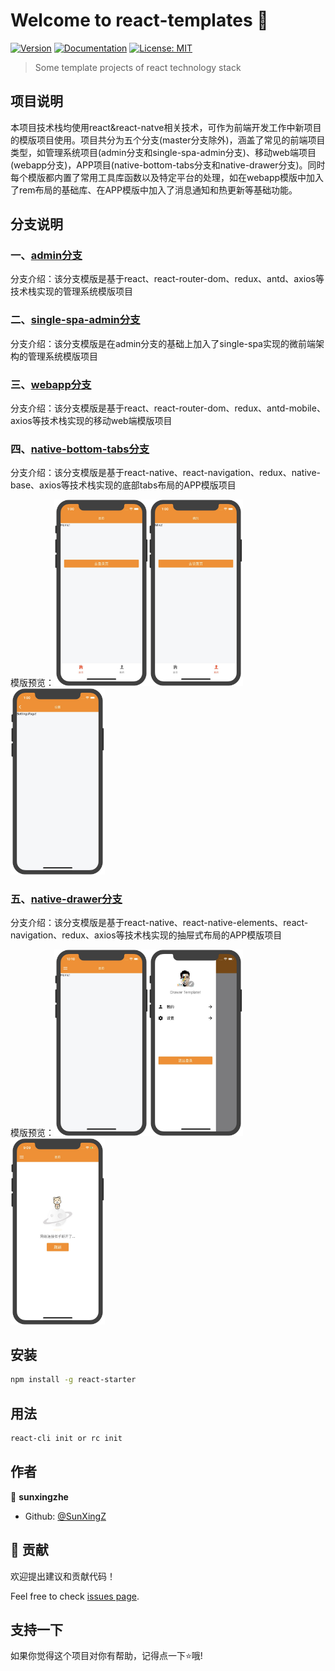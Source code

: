 # Welcome to react-templates 👋
[![Version](https://img.shields.io/npm/v/react-starter.svg)](https://www.npmjs.com/package/react-templates)
[![Documentation](https://img.shields.io/badge/documentation-yes-brightgreen.svg)](https://github.com/SunXingZ/react-templates/blob/master/README.md)
[![License: MIT](https://img.shields.io/badge/License-MIT-yellow.svg)](#)

> Some template projects of react technology stack

## 项目说明

本项目技术栈均使用react&react-natve相关技术，可作为前端开发工作中新项目的模版项目使用。项目共分为五个分支(master分支除外)，涵盖了常见的前端项目类型，如管理系统项目(admin分支和single-spa-admin分支)、移动web端项目(webapp分支)，APP项目(native-bottom-tabs分支和native-drawer分支)。同时每个模版都内置了常用工具库函数以及特定平台的处理，如在webapp模版中加入了rem布局的基础库、在APP模版中加入了消息通知和热更新等基础功能。

## 分支说明

### 一、[admin分支](https://github.com/SunXingZ/react-templates/tree/admin)

分支介绍：该分支模版是基于react、react-router-dom、redux、antd、axios等技术栈实现的管理系统模版项目


### 二、[single-spa-admin分支](https://github.com/SunXingZ/react-templates/tree/single-spa-admin)

分支介绍：该分支模版是在admin分支的基础上加入了single-spa实现的微前端架构的管理系统模版项目

### 三、[webapp分支](https://github.com/SunXingZ/react-templates/tree/webapp)

分支介绍：该分支模版是基于react、react-router-dom、redux、antd-mobile、axios等技术栈实现的移动web端模版项目

### 四、[native-bottom-tabs分支](https://github.com/SunXingZ/react-templates/tree/native-bottom-tabs)

分支介绍：该分支模版是基于react-native、react-navigation、redux、native-base、axios等技术栈实现的底部tabs布局的APP模版项目

模版预览：<img src="https://github.com/SunXingZ/react-templates/blob/master/bottom_tabs_preview/31585803617_.pic.jpg" width="30%"><img src="https://github.com/SunXingZ/react-templates/blob/master/bottom_tabs_preview/41585803618_.pic.jpg" width="30%"><img src="https://github.com/SunXingZ/react-templates/blob/master/bottom_tabs_preview/51585803618_.pic.jpg" width="30%">

### 五、[native-drawer分支](https://github.com/SunXingZ/react-templates/tree/native-drawer)

分支介绍：该分支模版是基于react-native、react-native-elements、react-navigation、redux、axios等技术栈实现的抽屉式布局的APP模版项目

模版预览：<img src="https://github.com/SunXingZ/react-templates/blob/master/drawer_preview/31585750245_.pic.jpg" width="30%"><img src="https://github.com/SunXingZ/react-templates/blob/master/drawer_preview/41585750245_.pic.jpg" width="30%"><img src="https://github.com/SunXingZ/react-templates/blob/master/drawer_preview/51585789781_.pic.jpg" width="30%">

## 安装

```sh
npm install -g react-starter
```

## 用法

```sh
react-cli init or rc init
```

## 作者

👤 **sunxingzhe**

* Github: [@SunXingZ](https://github.com/SunXingZ)

## 🤝 贡献

欢迎提出建议和贡献代码！

Feel free to check [issues page](https://github.com/SunXingZ/react-templates/issues). 

## 支持一下

如果你觉得这个项目对你有帮助，记得点一下⭐️哦!
